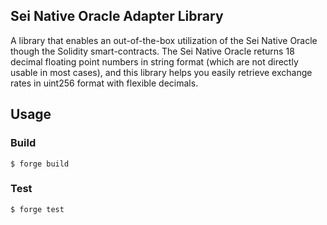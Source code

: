 ## Sei Native Oracle Adapter Library
A library that enables an out-of-the-box utilization of the Sei Native Oracle though the Solidity smart-contracts.
The Sei Native Oracle returns 18 decimal floating point numbers in string format (which are not directly usable in most cases), and this library helps you easily retrieve exchange rates in uint256 format with flexible decimals.

## Usage

### Build

```shell
$ forge build
```

### Test

```shell
$ forge test
```
